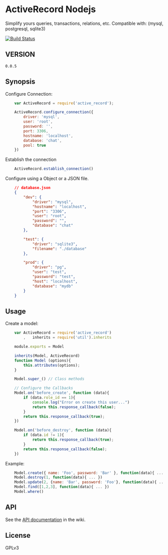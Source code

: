 # ActiveRecord Nodejs

Simplify yours queries, transactions, relations, etc.
Compatible with: (mysql, postgresql, sqlite3)

[![Build Status](https://travis-ci.org/3kg4kR/active_record.svg?branch=master)](https://travis-ci.org/3kg4kR/active_record)

## VERSION
	
	0.0.5

## Synopsis

Configure Connection:

```js
	var ActiveRecord = require('active_record');

	ActiveRecord.configure_connection({
		driver: 'mysql',
		user: 'root',
		password: '',
		port: 3306,
		hostname: 'localhost',
		database: 'chat',
		pool: true
	})
```

Establish the connection
```js
	ActiveRecord.establish_connection()
```

Configure using a Object or a JSON file.

```json
	// database.json
	{
	  	"dev": {
	    	"driver": "mysql",
		    "hostname": "localhost",
		    "port": "3306",
			"user": "root",
		    "password": "",
		    "database": "chat"
	  	},

	  	"test": {
		    "driver": "sqlite3",
		    "filename": "./database"
	  	},

	  	"prod": {
		    "driver": "pg",
		    "user": "test",
		    "password": "test",
		    "host": "localhost",
		    "database": "mydb"
	  	}
	}
```

## Usage

Create a model:

``` js
	var ActiveRecord = require('active_record')
		,	inherits = require('util').inherits

	module.exports = Model

	inherits(Model, ActiveRecord)
	function Model (options){
		this.attributes(options);
	}

	Model.super_() // Class methods

	// Configure the Callbacks
	Model.on('before_create', function (data){
		if (data.role_id == 1){
			console.log("Error on create this user...")
			return this.response_callback(false);
		}	
		return this.response_callback(true);
	})

	Model.on('before_destroy', function (data){
		if (data.id != 1){
			return this.response_callback(true);
		}	
		return this.response_callback(false);
	})
```

Example:
``` js
	Model.create({ name: 'Foo', password: 'Bar' }, function(data){ ... })
	Model.destroy(1, function(data){ ... })
	Model.update(2, {name: 'Bar', password: 'Foo'}, function(data){ ... })	
	Model.find([1,2,3], function(data){ ... })
	Model.where()
``` 

## API

See the [API documentation](https://github.com/3kg4kR/active_record/wiki) in the wiki. 

## License

GPLv3